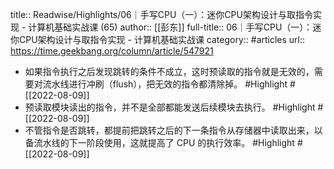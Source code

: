 title:: Readwise/Highlights/06｜手写CPU（一）：迷你CPU架构设计与取指令实现 - 计算机基础实战课 (65)
author:: [[彭东]]
full-title:: 06｜手写CPU（一）：迷你CPU架构设计与取指令实现 - 计算机基础实战课
category:: #articles
url:: https://time.geekbang.org/column/article/547921

- 如果指令执行之后发现跳转的条件不成立，这时预读取的指令就是无效的，需要对流水线进行冲刷（flush），把无效的指令都清除掉。 #Highlight #[[2022-08-09]]
- 预读取模块读出的指令，并不是全部都能发送后续模块去执行。 #Highlight #[[2022-08-09]]
- 不管指令是否跳转，都提前把跳转之后的下一条指令从存储器中读取出来，以备流水线的下一阶段使用，这就提高了 CPU 的执行效率。 #Highlight #[[2022-08-09]]